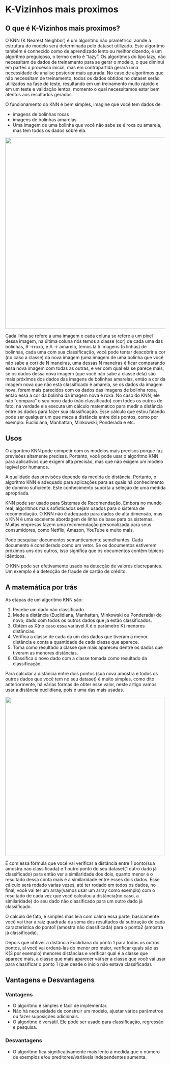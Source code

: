 # K-Vizinhos mais proximos

## O que é K-Vizinhos mais proximos?

O KNN (K Nearest Neighbor) é um algoritmo não pramétrico, aonde a estrutura do modelo será determinada pelo dataset utilizado. Este algoritmo também é conhecido como de aprendizado lento ou melhor dizendo, é um algoritmo preguiçoso, o termo certo é “lazy”. Os algoritmos do tipo lazy, não necessitam de dados de treinamento para se gerar o modelo, o que diminui em partes o processo inicial, mas em contrapartida gerará uma necessidade de analise posterior mais apurada. No caso de algoritmos que não necessitam de treinamento, todos os dados obtidos no dataset serão utilizados na fase de teste, resultando em um treinamento muito rápido e em um teste e validação lentos, momento o qual necessitamos estar bem atentos aos resultados gerados.

O funcionamento do KNN é bem simples, imagine que você tem dados de:

- imagens de bolinhas roxas
- imagens de bolinhas amarelas
- Uma imagem de uma bolinha que você não sabe se é roxa ou amarela, mas tem todos os dados sobre ela.

<div>
<img src="https://miro.medium.com/max/1400/0*GWBuXGRP3WpB2cu3" width="600">
</div>

Cada linha se refere a uma imagem e cada coluna se refere a um pixel dessa imagem, na última coluna nós temos a classe (cor) de cada uma das bolinhas, R ->roxo, e A -> amarelo, temos lá 5 imagens (5 linhas) de bolinhas, cada uma com sua classificação, você pode tentar descobrir a cor (no caso a classe) da nova imagem (uma imagem de uma bolinha que você não sabe a cor) de N maneiras, uma dessas N maneiras é ficar comparando essa nova imagem com todas as outras, e ver com qual ela se parece mais, se os dados dessa nova imagem (que você não sabe a classe dela) são mais próximos dos dados das imagens de bolinhas amarelas, então a cor da imagem nova que não está classificado é amarela, se os dados da imagem nova, forem mais parecidos com os dados das imagens de bolinha roxa, então essa a cor da bolinha da imagem nova é roxa.
No caso do KNN, ele não “compara” o seu novo dado (não classificado) com todos os outros de fato, na verdade ele executa um cálculo matemático para medir a distância entre os dados para fazer sua classificação. Esse cálculo que estou falando pode ser qualquer um que meça a distância entre dois pontos, como por exemplo: Euclidiana, Manhattan, Minkowski, Ponderada e etc.

## Usos

O algoritmo KNN pode competir com os modelos mais precisos porque faz previsões altamente precisas. Portanto, você pode usar o algoritmo KNN para aplicativos que exigem alta precisão, mas que não exigem um modelo legível por humanos.

A qualidade das previsões depende da medida de distância. Portanto, o algoritmo KNN é adequado para aplicações para as quais há conhecimento de domínio suficiente. Este conhecimento suporta a seleção de uma medida apropriada.

KNN pode ser usado para Sistemas de Recomendação. Embora no mundo real, algoritmos mais sofisticados sejam usados ​​para o sistema de recomendação. O KNN não é adequado para dados de alta dimensão, mas o KNN é uma excelente abordagem de linha de base para os sistemas. Muitas empresas fazem uma recomendação personalizada para seus consumidores, como Netflix, Amazon, YouTube e muito mais.

Pode pesquisar documentos semanticamente semelhantes. Cada documento é considerado como um vetor. Se os documentos estiverem próximos uns dos outros, isso significa que os documentos contêm tópicos idênticos.

O KNN pode ser efetivamente usado na detecção de valores discrepantes. Um exemplo é a detecção de fraude de cartão de crédito.

## A matemática por trás

As etapas de um algoritmo KNN são:
1. Recebe um dado não classificado.
2. Mede a distância (Euclidiana, Manhattan, Minkowski ou Ponderada) do novo; dado com todos os outros dados que já estão classificados.
3. Obtém as X(no caso essa variável X é o parâmetro K) menores distâncias.
4. Verifica a classe de cada da um dos dados que tiveram a menor distância e conta a quantidade de cada classe que aparece.
5. Toma como resultado a classe que mais apareceu dentre os dados que tiveram as menores distâncias.
6. Classifica o novo dado com a classe tomada como resultado da classificação.

Para calcular a distância entre dois pontos (sua nova amostra e todos os outros dados que você tem no seu dataset) é muito simples, como dito anteriormente, há várias formas de obter esse valor, neste artigo vamos usar a distância euclidiana, pois é uma das mais usadas.

<div>
<img src="https://miro.medium.com/max/696/0*zUorr2mw9xMFpoQp" width="500">
</div>

É com essa fórmula que você vai verificar a distância entre 1 ponto(sua amostra nao classificada) e 1 outro ponto do seu dataset(1 outro dado já classificado) para então ver a similaridade dos dois, quanto menor é o resultado dessa conta mais é a similaridade entre esses dois dados. Esse cálculo será rodado varias vezes, até ter rodado em todos os dados, no final, você vai ter um array(vamos usar um array como exemplo) com o resultado de cada vez que você calculou a distância(no caso, a similaridade) do seu dado não classificado para um outro dado já classificado.

O calculo de fato, é simples mas leia com calma essa parte, basicamente você vai tirar a raiz quadrada da soma dos resultados da subtração de cada característica do ponto1 (amostra não classificada) para o ponto2 (amostra já classificada).

Depois que obtiver a distância Euclidiana do ponto 1 para todos os outros pontos, aí você vai ordená-las do menor pro maior, verificar quais são as K(3 por exemplo) menores distâncias e verificar qual é a classe que aparece mais, a classe que mais aparecer vai ser a classe que você vai usar para classificar o ponto 1 (que desde o início não estava classificada).

## Vantagens e Desvantagens

### Vantagens

- O algoritmo é simples e fácil de implementar.
- Não há necessidade de construir um modelo, ajustar vários parâmetros ou fazer suposições adicionais.
- O algoritmo é versátil. Ele pode ser usado para classificação, regressão e pesquisa.


### Desvantagens

- O algoritmo fica significativamente mais lento à medida que o número de exemplos e/ou preditores/variáveis ​​independentes aumenta.
